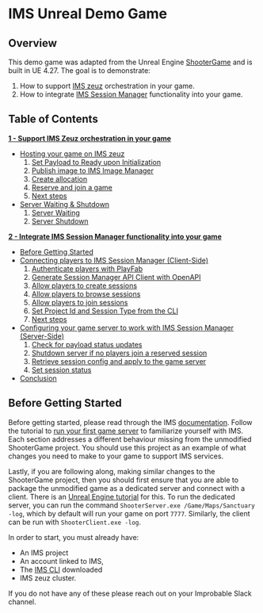 # IMS Unreal Demo Game
## Overview
This demo game was adapted from the Unreal Engine [ShooterGame](https://docs.unrealengine.com/4.27/en-US/Resources/SampleGames/ShooterGame/) and is built in UE 4.27. The goal is to demonstrate:
1. How to support [IMS zeuz](https://docs.ims.improbable.io/docs/ims-zeuz/getting-started) orchestration in your game.
2. How to integrate [IMS Session Manager](https://docs.ims.improbable.io/docs/ims-session-manager/getting-started) functionality into your game.


## Table of Contents

**[1 - Support IMS Zeuz orchestration in your game](/Docs/zeuz-integration.md)**
- [Hosting your game on IMS zeuz](/Docs/zeuz-integration.md#hosting-your-game-on-ims-zeuz)
	1. [Set Payload to Ready upon Initialization](/Docs/zeuz-integration.md#1-set-payload-to-ready-upon-initialization)
	2. [Publish image to IMS Image Manager](/Docs/zeuz-integration.md#2-publish-image-to-ims-image-manager)
	3. [Create allocation](/Docs/zeuz-integration.md#3-create-allocation)
	4. [Reserve and join a game](/Docs/zeuz-integration.md#4-reserve-and-join-a-game)
	5. [Next steps](/Docs/zeuz-integration.md#5-next-steps)
- [Server Waiting & Shutdown](/Docs/zeuz-integration.md#server-waiting--shutdown)
	1. [Server Waiting](/Docs/zeuz-integration.md#1-server-waiting)
	2. [Server Shutdown](/Docs/zeuz-integration.md#2-server-shutdown)


**[2 - Integrate IMS Session Manager functionality into your game](/Docs/session-manager-integration.md)**
- [Before Getting Started](/Docs/session-manager-integration.md#before-getting-started)
- [Connecting players to IMS Session Manager (Client-Side)](/Docs/session-manager-integration.md#connecting-players-with-ims-session-manager)
    1. [Authenticate players with PlayFab](/Docs/session-manager-integration.md#1-authenticate-players-with-playfab)
    2. [Generate Session Manager API Client with OpenAPI](/Docs/session-manager-integration.md#2-generate-session-manager-api-client-with-openapi)
    3. [Allow players to create sessions](/Docs/session-manager-integration.md#3-allow-players-to-create-sessions)
    4. [Allow players to browse sessions](/Docs/session-manager-integration.md#4-allow-players-to-browse-sessions)
    5. [Allow players to join sessions](/Docs/session-manager-integration.md#5-allow-players-to-join-sessions)
    6. [Set Project Id and Session Type from the CLI](/Docs/session-manager-integration.md#6-set-project-id-and-session-type-from-the-cli)
    7. [Next steps](/Docs/session-manager-integration.md#7-next-steps)
- [Configuring your game server to work with IMS Session Manager (Server-Side)](/Docs/session-manager-integration.md#configuring-your-game-server-to-work-with-ims-session-manager)
    1. [Check for payload status updates](/Docs/session-manager-integration.md#1-check-for-payload-status-updates)
    2. [Shutdown server if no players join a reserved session](/Docs/session-manager-integration.md#2-shutdown-server-if-no-players-join-a-reserved-session)
    3. [Retrieve session config and apply to the game server](/Docs/session-manager-integration.md#3-retrieve-session-config-and-apply-to-the-game-server)
    4. [Set session status](/Docs/session-manager-integration.md#4-set-session-status)
- [Conclusion](/Docs/session-manager-integration.md#conclusion)

## Before Getting Started
Before getting started, please read through the IMS [documentation](https://docs.ims.improbable.io/). Follow the tutorial to [run your first game server](https://docs.ims.improbable.io/docs/ims-zeuz/guides/my-first-payload) to familiarize yourself with IMS. Each section addresses a different behaviour missing from the unmodified ShooterGame project. You should use this project as an example of what changes you need to make to your game to support IMS services.

Lastly, if you are following along, making similar changes to the ShooterGame project, then you should first ensure that you are able to package the unmodified game as a dedicated server and connect with a client. There is an [Unreal Engine tutorial](https://docs.unrealengine.com/4.27/en-US/InteractiveExperiences/Networking/HowTo/DedicatedServers/) for this. To run the dedicated server, you can run the command `ShooterServer.exe /Game/Maps/Sanctuary -log`, which by default will run your game on port `7777`. Similarly, the client can be run with `ShooterClient.exe -log`.

In order to start, you must already have:
- An IMS project
- An account linked to IMS, 
- The [IMS CLI](https://docs.ims.improbable.io/docs/ims-cli/installation) downloaded
- IMS zeuz cluster.

If you do not have any of these please reach out on your Improbable Slack channel.
